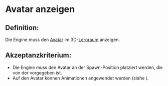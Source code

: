# Avatar anzeigen


## Definition:

Die Engine muss den [Avatar](Avatar-GE.md) im 3D-[Lernraum](Lernraum-GE.md) anzeigen.

## Akzeptanzkriterium:

- Die Engine muss den Avatar an der Spawn-Position platziert werden, die von der [](Lernraum-Template-GE.md) vorgegeben ist.
- Auf den Avatar können Animationen angewendet werden (siehe [](EZZ0018.md)).


